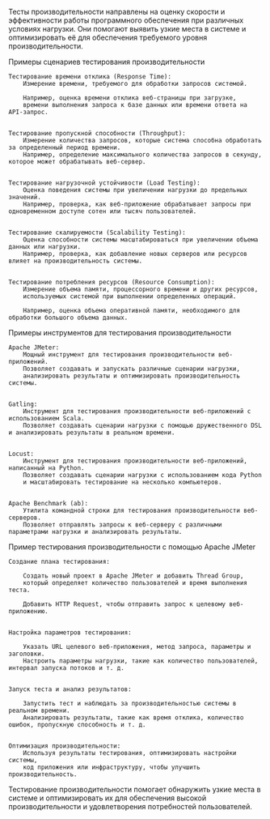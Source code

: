 Тесты производительности направлены на оценку скорости и эффективности работы программного обеспечения 
при различных условиях нагрузки. Они помогают выявить узкие места в системе и оптимизировать её 
для обеспечения требуемого уровня производительности.


Примеры сценариев тестирования производительности

    Тестирование времени отклика (Response Time):
        Измерение времени, требуемого для обработки запросов системой.
        
        Например, оценка времени отклика веб-страницы при загрузке, 
        времени выполнения запроса к базе данных или времени ответа на API-запрос.


    Тестирование пропускной способности (Throughput):
        Измерение количества запросов, которые система способна обработать за определенный период времени.
        Например, определение максимального количества запросов в секунду, которое может обрабатывать веб-сервер.


    Тестирование нагрузочной устойчивости (Load Testing):
        Оценка поведения системы при увеличении нагрузки до предельных значений.
        Например, проверка, как веб-приложение обрабатывает запросы при одновременном доступе сотен или тысяч пользователей.


    Тестирование скалируемости (Scalability Testing):
        Оценка способности системы масштабироваться при увеличении объема данных или нагрузки.
        Например, проверка, как добавление новых серверов или ресурсов влияет на производительность системы.


    Тестирование потребления ресурсов (Resource Consumption):
        Измерение объема памяти, процессорного времени и других ресурсов, 
        используемых системой при выполнении определенных операций.

        Например, оценка объема оперативной памяти, необходимого для обработки большого объема данных.


Примеры инструментов для тестирования производительности

    Apache JMeter:
        Мощный инструмент для тестирования производительности веб-приложений.
        Позволяет создавать и запускать различные сценарии нагрузки,
        анализировать результаты и оптимизировать производительность системы.


    Gatling:
        Инструмент для тестирования производительности веб-приложений с использованием Scala.
        Позволяет создавать сценарии нагрузки с помощью дружественного DSL и анализировать результаты в реальном времени.


    Locust:
        Инструмент для тестирования производительности веб-приложений, написанный на Python.
        Позволяет создавать сценарии нагрузки с использованием кода Python 
        и масштабировать тестирование на несколько компьютеров.


    Apache Benchmark (ab):
        Утилита командной строки для тестирования производительности веб-серверов.
        Позволяет отправлять запросы к веб-серверу с различными параметрами нагрузки и анализировать результаты.


Пример тестирования производительности с помощью Apache JMeter

    Создание плана тестирования:

        Создать новый проект в Apache JMeter и добавить Thread Group, 
        который определяет количество пользователей и время выполнения теста.

        Добавить HTTP Request, чтобы отправить запрос к целевому веб-приложению.


    Настройка параметров тестирования:

        Указать URL целевого веб-приложения, метод запроса, параметры и заголовки.
        Настроить параметры нагрузки, такие как количество пользователей, интервал запуска потоков и т. д.


    Запуск теста и анализ результатов:

        Запустить тест и наблюдать за производительностью системы в реальном времени.
        Анализировать результаты, такие как время отклика, количество ошибок, пропускную способность и т. д.


    Оптимизация производительности:
        Используя результаты тестирования, оптимизировать настройки системы, 
        код приложения или инфраструктуру, чтобы улучшить производительность.



Тестирование производительности помогает обнаружить узкие места в системе и оптимизировать их 
для обеспечения высокой производительности и удовлетворения потребностей пользователей.
